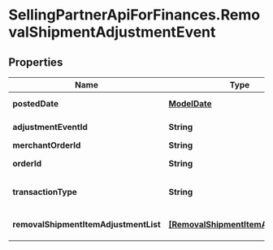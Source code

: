 # SellingPartnerApiForFinances.RemovalShipmentAdjustmentEvent

## Properties
Name | Type | Description | Notes
------------ | ------------- | ------------- | -------------
**postedDate** | [**ModelDate**](ModelDate.md) | The date when the financial event was posted. | [optional] 
**adjustmentEventId** | **String** | The unique identifier for the adjustment event. | [optional] 
**merchantOrderId** | **String** | The merchant removal orderId. | [optional] 
**orderId** | **String** | The orderId for shipping inventory. | [optional] 
**transactionType** | **String** | The type of removal order.  Possible values:  * `WHOLESALE_LIQUIDATION`. | [optional] 
**removalShipmentItemAdjustmentList** | [**[RemovalShipmentItemAdjustment]**](RemovalShipmentItemAdjustment.md) | A comma-delimited list of `RemovalShipmentItemAdjustment` details for FBA inventory. | [optional] 


